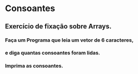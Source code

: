 # Consoantes
## Exercício de fixação sobre Arrays.

### Faça um Programa que leia um vetor de 6 caracteres, 
### e diga quantas consoantes foram lidas.
### Imprima as consoantes.
